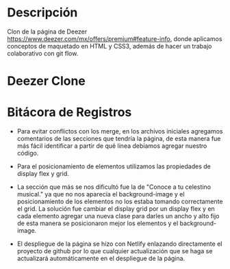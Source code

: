 # Descripción

Clon de la página de Deezer https://www.deezer.com/mx/offers/premium#feature-info, donde aplicamos conceptos de maquetado en HTML y CSS3, además de hacer un trabajo colaborativo con git flow.

<h1 aling="center"> Deezer Clone </h1>

# Bitácora de Registros

- Para evitar conflictos con los merge, en los archivos iniciales agregamos comentarios de las secciones que tendría la página, de esta manera fue más fácil identificar a partir de qué línea debíamos agregar nuestro código.

- Para el posicionamiento de elementos utilizamos las propiedades de display flex y grid.

- La sección que más se nos dificultó fue la de "Conoce a tu celestino musical." ya que no nos aparecía el background-image y el posicionamiento de los elementos no los estaba tomando correctamente el grid. La solución fue cambiar el display grid por un display flex y en cada elemento agregar una nueva clase para darles un ancho y alto fijo de esta manera se posicionaron mejor los elementos y el background-image.

- El despliegue de la página se hizo con Netlify enlazando directamente el proyecto de github por lo que cualquier actualización que se haga se actualizará automáticamente en el despliegue de la página.
